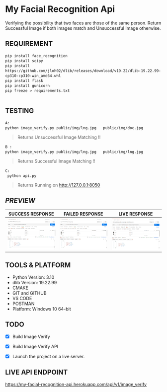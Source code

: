 # My Facial Recognition Api
 Verifying the possibility that two faces are those of the same person. 
 Return Successful Image  if both images match and Unsuccessful Image otherwise. 

## REQUIREMENT 

```
pip install face_recognition
pip install scipy
pip install https://github.com/jloh02/dlib/releases/download/v19.22/dlib-19.22.99-cp310-cp310-win_amd64.whl
pip install flask
pip install gunicorn
pip freeze > requirements.txt


```

## TESTING

 
```
A:
python image_verify.py public/img/lng.jpg   public/img/doc.jpg
```
> Returns Unsuccessful Image Matching  !! 



```
B :
python image_verify.py public/img/lng.jpg   public/img/lng.jpg
```
> Returns Successful Image Matching  !! 

```
C:
 python api.py
 ```
 > Returns Running on http://127.0.0.1:8050


## ***PREVIEW***

| SUCCESS RESPONSE | FAILED RESPONSE | LIVE  RESPONSE|
|     ------------- | ------------- | -----------|
| ![Main Page](public/screenshot/true.PNG)| ![Main Page](public/screenshot/false.PNG)| ![Main Page](public/screenshot/live.PNG)|




## TOOLS & PLATFORM
- Python Version: 3.10
- dlib Version: 19.22.99
- CMAKE
- GIT and GITHUB
- VS CODE
- POSTMAN
- Platform: Windows 10 64-bit


## TODO

- [x] Build Image Verify

- [x] Build Image Verify API

- [x] Launch the project on a live server.


## LIVE API ENDPOINT
https://my-facial-recognition-api.herokuapp.com/api/v1/image_verify